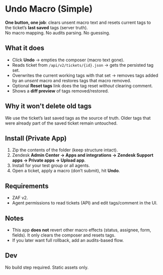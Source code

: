 # Undo Macro (Simple)

**One button, one job**: clears unsent macro text and resets current tags to the ticket’s **last saved** tags (server truth).  
No macro mapping. No audits parsing. No guessing.

## What it does
- Click **Undo** → empties the composer (macro text gone).
- Reads ticket from `/api/v2/tickets/{id}.json` → gets the persisted tag set.
- Overwrites the current working tags with that set → removes tags added by an *unsent* macro and restores tags that macro removed.
- Optional **Reset tags** link does the tag reset *without* clearing comment.
- Shows a **diff preview** of tags removed/restored.

## Why it won't delete old tags
We use the ticket’s last saved tags as the source of truth. Older tags that were already part of the saved ticket remain untouched.

## Install (Private App)
1. Zip the contents of the folder (keep structure intact).
2. Zendesk **Admin Center → Apps and integrations → Zendesk Support apps → Private apps → Upload app**.
3. Install for your test group or all agents.
4. Open a ticket, apply a macro (don’t submit), hit **Undo**.

## Requirements
- ZAF v2.
- Agent permissions to read tickets (API) and edit tags/comment in the UI.

## Notes
- This app **does not** revert other macro effects (status, assignee, form, fields). It only clears the composer and resets tags.
- If you later want full rollback, add an audits-based flow.

## Dev
No build step required. Static assets only.

